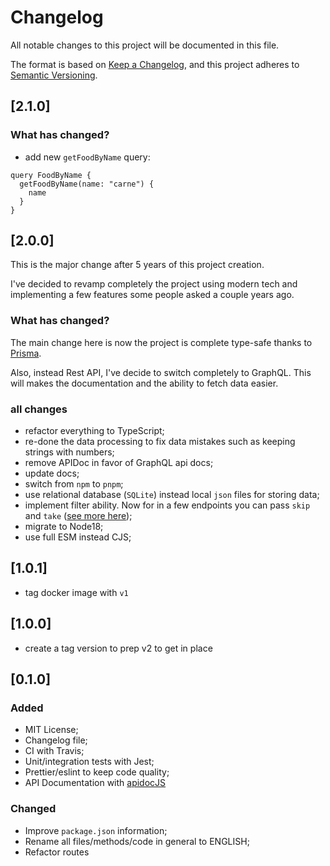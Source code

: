 # Changelog

All notable changes to this project will be documented in this file.

The format is based on [Keep a Changelog](https://keepachangelog.com/en/1.0.0/),
and this project adheres to [Semantic Versioning](https://semver.org/spec/v2.0.0.html).

<!--
Added for new features.
Changed for changes in existing functionality.
Deprecated for soon-to-be removed features.
Removed for now removed features.
Fixed for any bug fixes.
Security in case of vulnerabilities.

 -->

## [2.1.0]

### What has changed?

- add new `getFoodByName` query:

```gql
query FoodByName {
  getFoodByName(name: "carne") {
    name
  }
}
```

## [2.0.0]

This is the major change after 5 years of this project creation.

I've decided to revamp completely the project using modern tech and implementing a few features some people asked a couple years ago.

### What has changed?

The main change here is now the project is complete type-safe thanks to [Prisma](https://prisma.io).

Also, instead Rest API, I've decide to switch completely to GraphQL. This will makes the documentation and the ability to fetch data easier.

### all changes

- refactor everything to TypeScript;
- re-done the data processing to fix data mistakes such as keeping strings with numbers;
- remove APIDoc in favor of GraphQL api docs;
- update docs;
- switch from `npm` to `pnpm`;
- use relational database (`SQLite`) instead local `json` files for storing data;
- implement filter ability. Now for in a few endpoints you can pass `skip` and `take` ([see more here](https://www.prisma.io/docs/concepts/components/prisma-client/pagination#offset-pagination));
- migrate to Node18;
- use full ESM instead CJS;

## [1.0.1]

- tag docker image with `v1`

## [1.0.0]

- create a tag version to prep v2 to get in place

## [0.1.0]

### Added

- MIT License;
- Changelog file;
- CI with Travis;
- Unit/integration tests with Jest;
- Prettier/eslint to keep code quality;
- API Documentation with [apidocJS](http://apidocjs.com/#param-api-success)

### Changed

- Improve `package.json` information;
- Rename all files/methods/code in general to ENGLISH;
- Refactor routes
